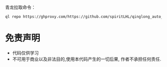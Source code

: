 青龙拉取命令：

```bash
ql repo https://ghproxy.com/https://github.com/spiritLHL/qinglong_auto_tools.git "ecs_"
```

# 免责声明

* 代码仅供学习
* 不可用于商业以及非法目的,使用本代码产生的一切后果, 作者不承担任何责任.
